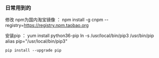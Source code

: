 ### 日常用到的

修改 npm为国内淘宝镜像 ：
	npm install -g cnpm --registry=https://registry.npm.taobao.org

安装pip ：
	yum install python36-pip 
	ln -s /usr/local/bin/pip3 /usr/bin/pip
	alias pip="/usr/local/bin/pip3"

	pip install --upgrade pip




